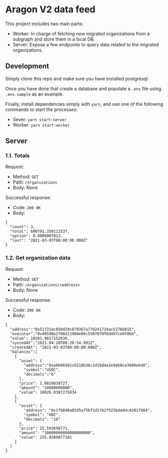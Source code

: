 # Aragon V2 data feed

This project includes two main parts:

- Worker: In charge of fetching new migrated organizations from a subgraph and store them in a local DB.
- Server: Expose a few endpoints to query data related to the migrated organizations.

## Development

Simply clone this repo and make sure you have installed postgresql.

Once you have done that create a database and populate a `.env` file using `.env.sample` as an example.

Finally, install dependencies simply with `yarn`, and use one of the following commands to start the processes:
- Sever: `yarn start:server` 
- Worker: `yarn start:worker` 

## Server

### 1.1. Totals

  Request:

  - Method: `GET`
  - Path: `/organizations`
  - Body: None

  Successful response: 

  - Code: `200 OK`
  - Body:

  ```
  {
    "count": 3,
    "total": 600701.350112537,
    "option": 0.0006007013,
    "last": "2021-03-03T00:00:00.000Z"
  }
  ```

### 1.2. Get organization data

  Request:

  - Method: `GET`
  - Path: `/organizations/<address>`
  - Body: None

  Successful response:

  - Code: `200 OK`
  - Body:

  ```
  {
    "address":"0x51f22ac850d29c879367a77d241734acb276b815",
    "executor":"0x49598e2f08d11980e06c5507070f6dd97ce8f0bb",
    "value": 10281.9657152936,
    "syncedAt":"2021-04-28T00:20:54.991Z",
    "createdAt": "2021-03-03T00:00:00.000Z",
    "balances":[
      {
        "asset": {
          "address":"0xa0b86991c6218b36c1d19d4a2e9eb0ce3606eb48",
          "symbol":"USDC",
          "decimals":"6"
        },
        "price": 1.0026038727,
        "amount": "10000000000",
        "value": 10026.0387275834
      },
      {
        "asset": {
          "address": "0x1f9840a85d5af5bf1d1762f925bdaddc4201f984",
          "symbol": "UNI",
          "decimals": "18"
        },
        "price": 25.592698771,
        "amount": "10000000000000000000",
        "value": 255.9269877101
      }
    ]
  }
  ```
